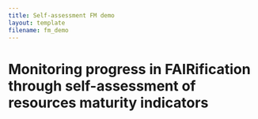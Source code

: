 ```yaml
---
title: Self-assessment FM demo
layout: template
filename: fm_demo
--- 
```


# Monitoring progress in FAIRification through self-assessment of resources maturity indicators
